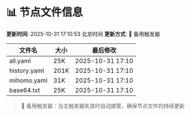 # 📊 节点文件信息

**更新时间**: 2025-10-31 17:10:53 北京时间
**更新方式**: 🔄 备用触发器

| 文件名 | 大小 | 最后修改 |
|--------|------|----------|
| all.yaml | 25K | 2025-10-31 17:10 |
| history.yaml | 201K | 2025-10-31 17:10 |
| mihomo.yaml | 31K | 2025-10-31 17:10 |
| base64.txt | 25K | 2025-10-31 17:10 |

> 🔄 备用触发器：当主触发器失效时自动接管，确保节点文件的持续更新
